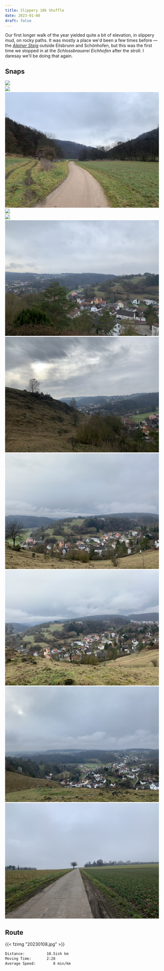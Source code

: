 ```yaml
---
title: Slippery 10k Shuffle
date: 2023-01-08
draft: false
---
```


Our first longer walk of the year yielded quite a bit of elevation, in slippery mud, on rocky paths.  It was mostly a place we'd been a few times before &mdash; the [*Alpiner Steig*](https://www.openstreetmap.org/?mlat=49.01066&mlon=11.96408#map=18/49.01066/11.96408) outside Eilsbrunn and Schönhofen, but this was the first time we stopped in at the *Schlossbrauerei Eichhofen* after the stroll.  I daresay we'll be doing that again.

## Snaps


![](img/20230108_120544_IMG_1285.jpg)  
![](img/20230108_120704_IMG_1286.jpg)  
![](img/20230108_121616_IMG_1287.jpg)  
![](img/20230108_123724_IMG_1288.jpg)  
![](img/20230108_123942_IMG_1289.jpg)  
![](img/20230108_130624_IMG_1290.jpg)  
![](img/20230108_131859_IMG_1291.jpg)  
![](img/20230108_132225_IMG_1292.jpg)  
![](img/20230108_132455_IMG_1293.jpg)  
![](img/20230108_133243_IMG_1294.jpg)  
![](img/20230108_142209_IMG_1295.jpg)  



## Route

{{< fzimg "20230108.jpg" >}}  

```
Distance:          10.5ish km
Moving Time:       2:28
Average Speed:        8 min/km

```
